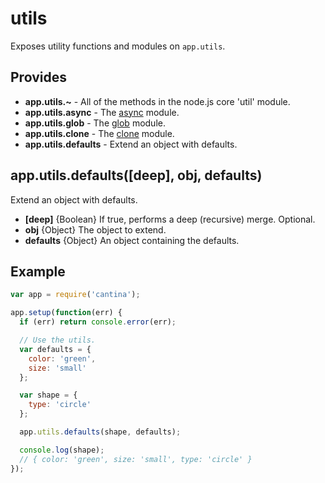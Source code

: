 utils
======

Exposes utility functions and modules on `app.utils`.

Provides
--------
- **app.utils.~** - All of the methods in the node.js core 'util' module.
- **app.utils.async** - The [async](https://github.com/caolan/async) module.
- **app.utils.glob** - The [glob](https://github.com/isaacs/node-glob) module.
- **app.utils.clone** - The [clone](https://github.com/pvorb/node-clone) module.
- **app.utils.defaults** - Extend an object with defaults.

app.utils.defaults([deep], obj, defaults)
-----------------------------------------
Extend an object with defaults.

- **[deep]** {Boolean} If true, performs a deep (recursive) merge. Optional.
- **obj** {Object} The object to extend.
- **defaults** {Object} An object containing the defaults.

Example
-------
```js
var app = require('cantina');

app.setup(function(err) {
  if (err) return console.error(err);

  // Use the utils.
  var defaults = {
    color: 'green',
    size: 'small'
  };

  var shape = {
    type: 'circle'
  };

  app.utils.defaults(shape, defaults);

  console.log(shape);
  // { color: 'green', size: 'small', type: 'circle' }
});
```
